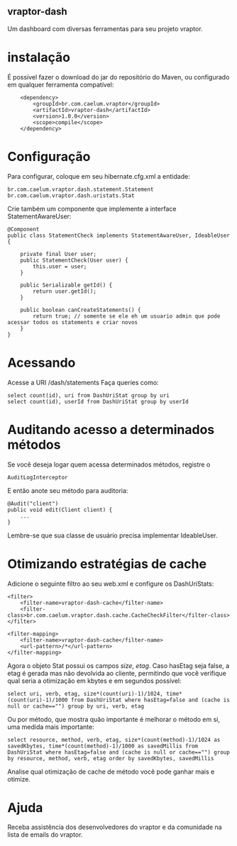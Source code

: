 ## vraptor-dash

Um dashboard com diversas ferramentas para seu projeto vraptor.

# instalação

É possível fazer o download do jar do repositório do Maven, ou configurado em qualquer ferramenta compatível:

		<dependency>
			<groupId>br.com.caelum.vraptor</groupId>
			<artifactId>vraptor-dash</artifactId>
			<version>1.0.0</version>
			<scope>compile</scope>
		</dependency>


# Configuração

Para configurar, coloque em seu hibernate.cfg.xml a entidade:

	br.com.caelum.vraptor.dash.statement.Statement
	br.com.caelum.vraptor.dash.uristats.Stat
	
Crie também um componente que implemente a interface StatementAwareUser:

	@Component
	public class StatementCheck implements StatementAwareUser, IdeableUser {
	
		private final User user;
		public StatementCheck(User user) {
			this.user = user;
		}

		public Serializable getId() {
			return user.getId();
		}
	
		public boolean canCreateStatements() {
			return true; // somente se ele eh um usuario admin que pode acessar todos os statements e criar novos
		}
	}

# Acessando

Acesse a URI /dash/statements
Faça queries como:

	select count(id), uri from DashUriStat group by uri
	select count(id), userId from DashUriStat group by userId

# Auditando acesso a determinados métodos

Se você deseja logar quem acessa determinados métodos, registre o

	AuditLogInterceptor
	
E então anote seu método para auditoria:

	@Audit("client")
	public void edit(Client client) {
		...
	}

Lembre-se que sua classe de usuário precisa implementar IdeableUser.

# Otimizando estratégias de cache

Adicione o seguinte filtro ao seu web.xml e configure os DashUriStats:

	<filter>
		<filter-name>vraptor-dash-cache</filter-name>
		<filter-class>br.com.caelum.vraptor.dash.cache.CacheCheckFilter</filter-class>
	</filter>

	<filter-mapping>
		<filter-name>vraptor-dash-cache</filter-name>
		<url-pattern>/*</url-pattern>
	</filter-mapping>

Agora o objeto Stat possui os campos *size*, *etag*. Caso hasEtag seja false, a etag é gerada mas não
devolvida ao cliente, permitindo que você verifique qual seria a otimização em kbytes e em segundos
 possível:

	select uri, verb, etag, size*(count(uri)-1)/1024, time*(count(uri)-1)/1000 from DashUriStat where hasEtag=false and (cache is null or cache=="") group by uri, verb, etag

Ou por método, que mostra quão importante é melhorar o método em si, uma medida mais importante:

	select resource, method, verb, etag, size*(count(method)-1)/1024 as savedKbytes, time*(count(method)-1)/1000 as savedMillis from DashUriStat where hasEtag=false and (cache is null or cache=="") group by resource, method, verb, etag order by savedKbytes, savedMillis
	
Analise qual otimização de cache de método você pode ganhar mais e otimize.

# Ajuda

Receba assistência dos desenvolvedores do vraptor e da comunidade na lista de emails do vraptor.
